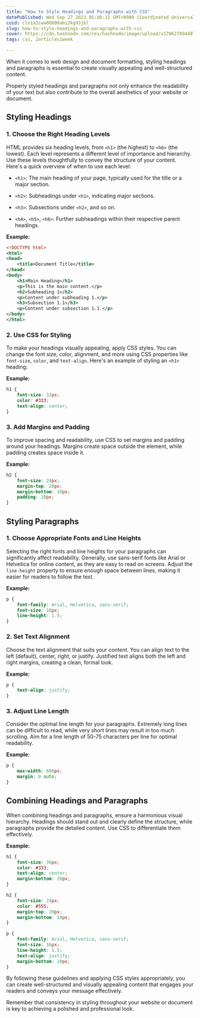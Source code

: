 ```yaml
---
title: "How to Style Headings and Paragraphs with CSS"
datePublished: Wed Sep 27 2023 05:00:12 GMT+0000 (Coordinated Universal Time)
cuid: cln1a2cww00000ami2kg93jbl
slug: how-to-style-headings-and-paragraphs-with-css
cover: https://cdn.hashnode.com/res/hashnode/image/upload/v1706278944875/0c674346-45ea-4875-b44c-f73805551569.png
tags: css, 2articles1week

---
```


When it comes to web design and document formatting, styling headings and paragraphs is essential to create visually appealing and well-structured content.

Properly styled headings and paragraphs not only enhance the readability of your text but also contribute to the overall aesthetics of your website or document.

## Styling Headings

### 1\. Choose the Right Heading Levels

HTML provides six heading levels, from `<h1>` (the highest) to `<h6>` (the lowest). Each level represents a different level of importance and hierarchy. Use these levels thoughtfully to convey the structure of your content. Here's a quick overview of when to use each level:

* `<h1>`: The main heading of your page, typically used for the title or a major section.
    
* `<h2>`: Subheadings under `<h1>`, indicating major sections.
    
* `<h3>`: Subsections under `<h2>`, and so on.
    
* `<h4>`, `<h5>`, `<h6>`: Further subheadings within their respective parent headings.
    

**Example:**

```xml
<!DOCTYPE html>
<html>
<head>
    <title>Document Title</title>
</head>
<body>
    <h1>Main Heading</h1>
    <p>This is the main content.</p>
    <h2>Subheading 1</h2>
    <p>Content under subheading 1.</p>
    <h3>Subsection 1.1</h3>
    <p>Content under subsection 1.1.</p>
</body>
</html>
```

### 2\. Use CSS for Styling

To make your headings visually appealing, apply CSS styles. You can change the font size, color, alignment, and more using CSS properties like `font-size`, `color`, and `text-align`. Here's an example of styling an `<h1>` heading:

**Example:**

```css
h1 {
    font-size: 32px;
    color: #333;
    text-align: center;
}
```

### 3\. Add Margins and Padding

To improve spacing and readability, use CSS to set margins and padding around your headings. Margins create space outside the element, while padding creates space inside it.

**Example:**

```css
h2 {
    font-size: 24px;
    margin-top: 20px;
    margin-bottom: 10px;
    padding: 10px;
}
```

## Styling Paragraphs

### 1\. Choose Appropriate Fonts and Line Heights

Selecting the right fonts and line heights for your paragraphs can significantly affect readability. Generally, use sans-serif fonts like Arial or Helvetica for online content, as they are easy to read on screens. Adjust the `line-height` property to ensure enough space between lines, making it easier for readers to follow the text.

**Example:**

```css
p {
    font-family: Arial, Helvetica, sans-serif;
    font-size: 16px;
    line-height: 1.5;
}
```

### 2\. Set Text Alignment

Choose the text alignment that suits your content. You can align text to the left (default), center, right, or justify. Justified text aligns both the left and right margins, creating a clean, formal look.

**Example:**

```css
p {
    text-align: justify;
}
```

### 3\. Adjust Line Length

Consider the optimal line length for your paragraphs. Extremely long lines can be difficult to read, while very short lines may result in too much scrolling. Aim for a line length of 50-75 characters per line for optimal readability.

**Example:**

```css
p {
    max-width: 600px;
    margin: 0 auto;
}
```

## Combining Headings and Paragraphs

When combining headings and paragraphs, ensure a harmonious visual hierarchy. Headings should stand out and clearly define the structure, while paragraphs provide the detailed content. Use CSS to differentiate them effectively.

**Example:**

```css
h1 {
    font-size: 36px;
    color: #333;
    text-align: center;
    margin-bottom: 20px;
}

h2 {
    font-size: 24px;
    color: #555;
    margin-top: 20px;
    margin-bottom: 10px;
}

p {
    font-family: Arial, Helvetica, sans-serif;
    font-size: 16px;
    line-height: 1.5;
    text-align: justify;
    margin-bottom: 20px;
}
```

By following these guidelines and applying CSS styles appropriately, you can create well-structured and visually appealing content that engages your readers and conveys your message effectively.

Remember that consistency in styling throughout your website or document is key to achieving a polished and professional look.
